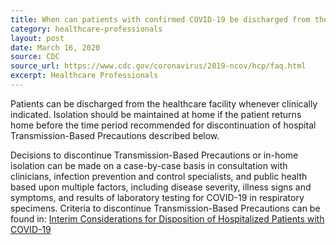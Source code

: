 ```yaml
---
title: When can patients with confirmed COVID-19 be discharged from the hospital?
category: healthcare-professionals
layout: post
date: March 16, 2020
source: CDC
source_url: https://www.cdc.gov/coronavirus/2019-ncov/hcp/faq.html
excerpt: Healthcare Professionals
---
```


Patients can be discharged from the healthcare facility whenever clinically indicated. Isolation should be maintained at home if the patient returns home before the time period recommended for discontinuation of hospital Transmission-Based Precautions described below.

Decisions to discontinue Transmission-Based Precautions or in-home isolation can be made on a case-by-case basis in consultation with clinicians, infection prevention and control specialists, and public health based upon multiple factors, including disease severity, illness signs and symptoms, and results of laboratory testing for COVID-19 in respiratory specimens. Criteria to discontinue Transmission-Based Precautions can be found in: <a href="https://www.cdc.gov/coronavirus/2019-ncov/hcp/disposition-hospitalized-patients.html"> Interim Considerations for Disposition of Hospitalized Patients with COVID-19</a>
